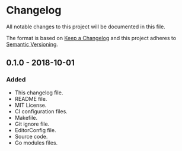 # Changelog
All notable changes to this project will be documented in this file.

The format is based on [Keep a Changelog](http://keepachangelog.com/en/1.0.0/)
and this project adheres to [Semantic Versioning](http://semver.org/spec/v2.0.0.html).

## 0.1.0 - 2018-10-01
### Added
- This changelog file.
- README file.
- MIT License.
- CI configuration files.
- Makefile.
- Git ignore file.
- EditorConfig file.
- Source code.
- Go modules files.
